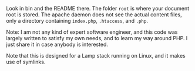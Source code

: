 Look in bin and the README there.
The folder `root` is where your document root is stored.
The apache daemon does not see the actual content files,
only a directory containing `index.php`, `.htaccess`, and `.php`.

Note: I am not any kind of expert software engineer,
and this code was largely written to satisfy my own needs,
and to learn my way around PHP. I just share it in case
anybody is interested.

Note that this is designed for a Lamp stack running on Linux,
and it makes use of symlinks.
